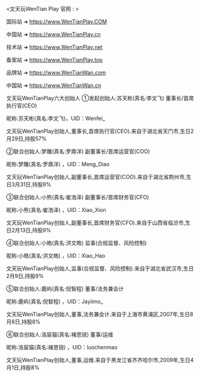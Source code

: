 <文天玩WenTian Play 官网 : >

 国际站 ➔ https://www.WenTianPlay.COM

 中国站 ➔ https://www.WenTianPlay.cn

 技术站 ➔ https://www.WenTianPlay.net

 备案站 ➔ https://www.WenTianPlay.top

 品牌站 ➔ https://www.WenTianWan.com

 中国站 ➔ https://www.WenTianWan.cn
 
文天玩WenTianPlay六大创始人
①发起创始人:苏天彬(真名:李文飞) 董事长/首席执行官(CEO)

昵称:苏天彬(真名:李文飞)，UID：Wenfei_

文天玩WenTianPlay创始人,董事长,首席执行官(CEO).来自于湖北省天门市,生日2月29日,持股57%

②联合创始人:梦雕(真名:罗鼎洋) 副董事长/首席运营官(COO)

昵称:梦雕(真名:罗鼎洋) ，UID：Meng_Diao

文天玩WenTianPlay创始人,副董事长,首席运营官(COO).来自于湖北省荆州市,生日3月31日,持股9%

③联合创始人:小熊(真名:崔浩泽) 副董事长/首席财务官(CFO)

昵称:小熊(真名:崔浩泽) ，UID：Xiao_Xion

文天玩WenTianPlay创始人,副董事长,首席财务官(CFO).来自于山西省临汾市,生日2月13日,持股9%

④联合创始人:小皓(真名:洪文皓) 监事(合规监督、风险控制)

昵称:小皓(真名:洪文皓) ，UID：Xiao_Hao

文天玩WenTianPlay创始人,监事(合规监督、风险控制).来自于湖北省武汉市,生日2月9日,持股9%

⑤联合创始人:鹿屿(真名:倪智程) 董事/法务兼会计

昵称:鹿屿(真名:倪智程) ，UID：Jayiimo_

文天玩WenTianPlay创始人,董事,法务兼会计.来自于上海市黄浦区,2007年,生日8月8日,持股8%

⑥联合创始人:洛宸猫(真名:褚思锐) 董事/运维
					
昵称:洛宸猫(真名:褚思锐) ，UID：luochenmao

文天玩WenTianPlay创始人,董事,运维.来自于黑龙江省齐齐哈尔市,2009年,生日4月1日,持股8%
